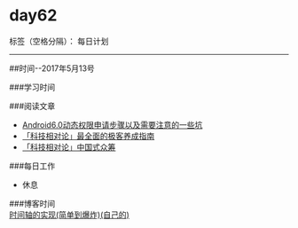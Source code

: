 # day62

标签（空格分隔）： 每日计划

---
##时间--2017年5月13号

###学习时间<br>

###阅读文章<br>
* [Android6.0动态权限申请步骤以及需要注意的一些坑][1]
* [「科技相对论」最全面的极客养成指南][2]
* [「科技相对论」中国式众筹][3]


###每日工作<br>
* 休息

###博客时间<br>
[时间轴的实现(简单到爆炸)(自己的)][4]


  [1]: http://www.jianshu.com/p/a51593817825
  [2]: http://www.zealer.com/post/242.html
  [3]: http://www.zealer.com/post/234.html
  [4]: http://blog.csdn.net/wuyinlei/article/details/71864930
